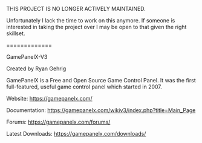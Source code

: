 
THIS PROJECT IS NO LONGER ACTIVELY MAINTAINED.

Unfortunately I lack the time to work on this anymore.  If someone is interested in taking the project over I may be open to that given the right skillset.


=============

GamePanelX-V3

Created by Ryan Gehrig

GamePanelX is a Free and Open Source Game Control Panel.  It was the first full-featured, useful game control panel which started in 2007.


Website: https://gamepanelx.com/

Documentation: https://gamepanelx.com/wikiv3/index.php?title=Main_Page

Forums: https://gamepanelx.com/forums/

Latest Downloads: https://gamepanelx.com/downloads/
